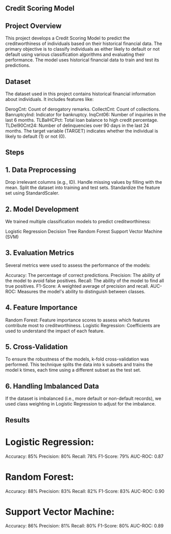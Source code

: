 ## Credit Scoring Model
## Project Overview
This project develops a Credit Scoring Model to predict the creditworthiness of individuals based on their historical financial data. The primary objective is to classify individuals as either likely to default or not default using various classification algorithms and evaluating their performance. The model uses historical financial data to train and test its predictions.

## Dataset
The dataset used in this project contains historical financial information about individuals. It includes features like:

DerogCnt: Count of derogatory remarks.
CollectCnt: Count of collections.
BanruptcyInd: Indicator for bankruptcy.
InqCnt06: Number of inquiries in the last 6 months.
TLBalHCPct: Total loan balance to high credit percentage.
TLDel90Cnt24: Number of delinquencies over 90 days in the last 24 months.
The target variable (TARGET) indicates whether the individual is likely to default (1) or not (0).

## Steps
## 1. Data Preprocessing
Drop irrelevant columns (e.g., ID).
Handle missing values by filling with the mean.
Split the dataset into training and test sets.
Standardize the feature set using StandardScaler.
## 2. Model Development
We trained multiple classification models to predict creditworthiness:

Logistic Regression
Decision Tree
Random Forest
Support Vector Machine (SVM)
## 3. Evaluation Metrics
Several metrics were used to assess the performance of the models:

Accuracy: The percentage of correct predictions.
Precision: The ability of the model to avoid false positives.
Recall: The ability of the model to find all true positives.
F1-Score: A weighted average of precision and recall.
AUC-ROC: Measures the model's ability to distinguish between classes.
## 4. Feature Importance
Random Forest: Feature importance scores to assess which features contribute most to creditworthiness.
Logistic Regression: Coefficients are used to understand the impact of each feature.
## 5. Cross-Validation
To ensure the robustness of the models, k-fold cross-validation was performed. This technique splits the data into k subsets and trains the model k times, each time using a different subset as the test set.

## 6. Handling Imbalanced Data
If the dataset is imbalanced (i.e., more default or non-default records), we used class weighting in Logistic Regression to adjust for the imbalance.
## Results
# Logistic Regression:

Accuracy: 85%
Precision: 80%
Recall: 78%
F1-Score: 79%
AUC-ROC: 0.87
# Random Forest:

Accuracy: 88%
Precision: 83%
Recall: 82%
F1-Score: 83%
AUC-ROC: 0.90
# Support Vector Machine:

Accuracy: 86%
Precision: 81%
Recall: 80%
F1-Score: 80%
AUC-ROC: 0.89
